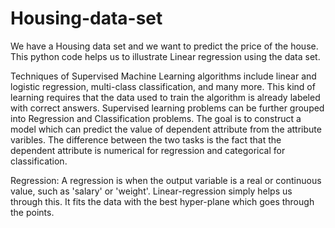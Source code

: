 # Housing-data-set
We have a Housing data set and we want to predict the price of the house. This python code helps us to illustrate Linear regression using the data set.

Techniques of Supervised Machine Learning algorithms include linear and logistic regression, multi-class classification, and many more.
This kind of learning requires that the data used to train the algorithm is already labeled with correct answers. Supervised learning problems can be further grouped into Regression and Classification problems. The goal is to construct a model which can predict the value of dependent attribute from the attribute varibles. The difference between the two tasks is the fact that the dependent attribute is numerical for regression and categorical for classification. 

Regression: 
A regression is when the output variable is a real or continuous value, such as 'salary' or 'weight'. Linear-regression simply helps us through this. It fits the data with the best hyper-plane which goes through the points.


